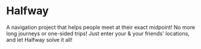 # Halfway
A navigation project that helps people meet at their exact midpoint! No more long journeys or one-sided trips! Just enter your & your friends' locations, and let Halfway solve it all!
